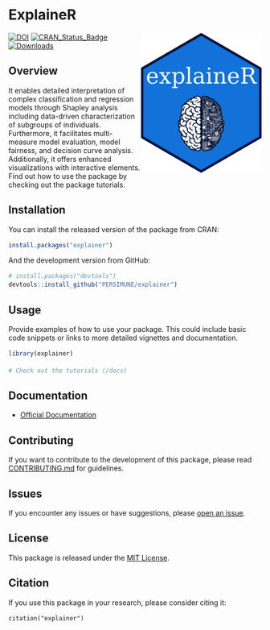 # ExplaineR

<img src="docs/logo.png" align="right" />

[![DOI](https://zenodo.org/badge/DOI/10.5281/zenodo.10201287.svg)](https://doi.org/10.5281/zenodo.10201287)
[![CRAN_Status_Badge](http://www.r-pkg.org/badges/version/explainer)](https://cran.r-project.org/package=explainer)
[![Downloads](http://cranlogs.r-pkg.org/badges/explainer)](https://cran.r-project.org/package=explainer)

## Overview

It enables detailed interpretation of complex classification and regression models through Shapley analysis including data-driven characterization of subgroups of individuals. Furthermore, it facilitates multi-measure model evaluation, model fairness, and decision curve analysis. Additionally, it offers enhanced visualizations with interactive elements. Find out how to use the package by checking out the package tutorials.

## Installation

You can install the released version of the package from CRAN:

```R
install.packages("explainer")
```

And the development version from GitHub:

```R
# install.packages("devtools")
devtools::install_github("PERSIMUNE/explainer")
```

## Usage

Provide examples of how to use your package. This could include basic code snippets or links to more detailed vignettes and documentation.

```R
library(explainer)

# Check out the tutorials (/docs)

```

## Documentation

- [Official Documentation](docs/index.html)


## Contributing

If you want to contribute to the development of this package, please read [CONTRIBUTING.md](CONTRIBUTING.md) for guidelines.

## Issues

If you encounter any issues or have suggestions, please [open an issue](https://github.com/PERSIMUNE/explainer/issues).

## License

This package is released under the [MIT License](LICENSE.md).

## Citation

If you use this package in your research, please consider citing it:

```
citation("explainer")
```
